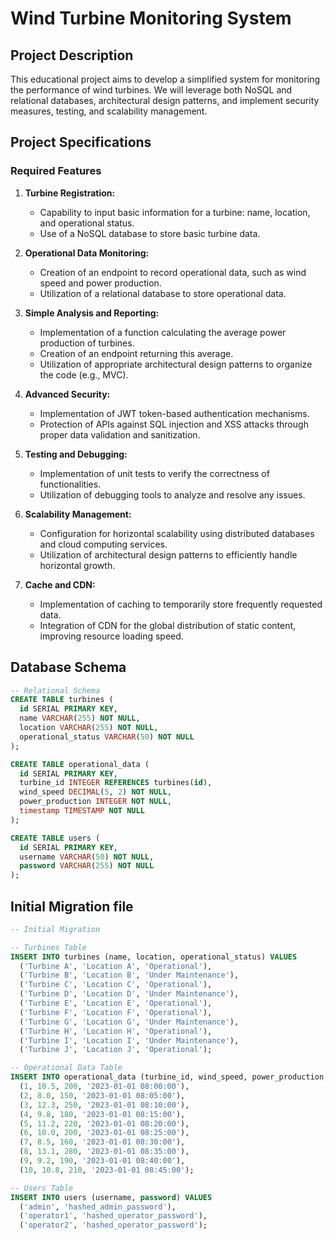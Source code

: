 # Wind Turbine Monitoring System

## Project Description

This educational project aims to develop a simplified system for monitoring the performance of wind turbines. We will leverage both NoSQL and relational databases, architectural design patterns, and implement security measures, testing, and scalability management.

## Project Specifications

### Required Features

1. **Turbine Registration:**
   - Capability to input basic information for a turbine: name, location, and operational status.
   - Use of a NoSQL database to store basic turbine data.

2. **Operational Data Monitoring:**
   - Creation of an endpoint to record operational data, such as wind speed and power production.
   - Utilization of a relational database to store operational data.

3. **Simple Analysis and Reporting:**
   - Implementation of a function calculating the average power production of turbines.
   - Creation of an endpoint returning this average.
   - Utilization of appropriate architectural design patterns to organize the code (e.g., MVC).

4. **Advanced Security:**
   - Implementation of JWT token-based authentication mechanisms.
   - Protection of APIs against SQL injection and XSS attacks through proper data validation and sanitization.

5. **Testing and Debugging:**
   - Implementation of unit tests to verify the correctness of functionalities.
   - Utilization of debugging tools to analyze and resolve any issues.

6. **Scalability Management:**
   - Configuration for horizontal scalability using distributed databases and cloud computing services.
   - Utilization of architectural design patterns to efficiently handle horizontal growth.

7. **Cache and CDN:**
   - Implementation of caching to temporarily store frequently requested data.
   - Integration of CDN for the global distribution of static content, improving resource loading speed.

## Database Schema

```sql
-- Relational Schema
CREATE TABLE turbines (
  id SERIAL PRIMARY KEY,
  name VARCHAR(255) NOT NULL,
  location VARCHAR(255) NOT NULL,
  operational_status VARCHAR(50) NOT NULL
);

CREATE TABLE operational_data (
  id SERIAL PRIMARY KEY,
  turbine_id INTEGER REFERENCES turbines(id),
  wind_speed DECIMAL(5, 2) NOT NULL,
  power_production INTEGER NOT NULL,
  timestamp TIMESTAMP NOT NULL
);

CREATE TABLE users (
  id SERIAL PRIMARY KEY,
  username VARCHAR(50) NOT NULL,
  password VARCHAR(255) NOT NULL
);
```

## Initial Migration file

```sql
-- Initial Migration

-- Turbines Table
INSERT INTO turbines (name, location, operational_status) VALUES
  ('Turbine A', 'Location A', 'Operational'),
  ('Turbine B', 'Location B', 'Under Maintenance'),
  ('Turbine C', 'Location C', 'Operational'),
  ('Turbine D', 'Location D', 'Under Maintenance'),
  ('Turbine E', 'Location E', 'Operational'),
  ('Turbine F', 'Location F', 'Operational'),
  ('Turbine G', 'Location G', 'Under Maintenance'),
  ('Turbine H', 'Location H', 'Operational'),
  ('Turbine I', 'Location I', 'Under Maintenance'),
  ('Turbine J', 'Location J', 'Operational');

-- Operational Data Table
INSERT INTO operational_data (turbine_id, wind_speed, power_production, timestamp) VALUES
  (1, 10.5, 200, '2023-01-01 08:00:00'),
  (2, 8.0, 150, '2023-01-01 08:05:00'),
  (3, 12.3, 250, '2023-01-01 08:10:00'),
  (4, 9.8, 180, '2023-01-01 08:15:00'),
  (5, 11.2, 220, '2023-01-01 08:20:00'),
  (6, 10.0, 200, '2023-01-01 08:25:00'),
  (7, 8.5, 160, '2023-01-01 08:30:00'),
  (8, 13.1, 280, '2023-01-01 08:35:00'),
  (9, 9.2, 190, '2023-01-01 08:40:00'),
  (10, 10.8, 210, '2023-01-01 08:45:00');

-- Users Table
INSERT INTO users (username, password) VALUES
  ('admin', 'hashed_admin_password'),
  ('operator1', 'hashed_operator_password'),
  ('operator2', 'hashed_operator_password');
``````